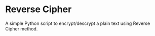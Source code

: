 # Reverse Cipher

A simple Python script to encrypt/descrypt a plain text using Reverse Cipher method.